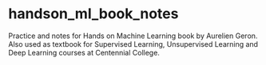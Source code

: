 # handson_ml_book_notes
Practice and notes for Hands on Machine Learning book by Aurelien Geron. Also used as textbook for Supervised Learning, Unsupervised Learning and Deep Learning courses at Centennial College.

